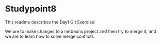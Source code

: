 # Studypoint8

This readme describes the Day1 Git Exercise:

We are to make changes to a netbeans project and then try to merge it, and we are to learn how to solve merge conflicts
